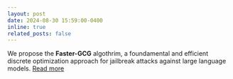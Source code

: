 ```yaml
---
layout: post
date: 2024-08-30 15:59:00-0400
inline: true
related_posts: false
---
```


We propose the **Faster-GCG** algothrim, a foundamental and efficient discrete optimization approach for jailbreak attacks against large language models. [Read more](https://arxiv.org/pdf/2410.15362)
